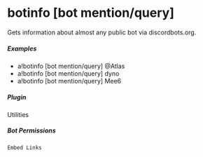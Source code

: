 # botinfo [bot mention/query]

Gets information about almost any public bot via discordbots.org.
			

##### Examples

* a!botinfo [bot mention/query] @Atlas
* a!botinfo [bot mention/query] dyno
* a!botinfo [bot mention/query] Mee6


##### Plugin
Utilities


##### Bot Permissions
`Embed Links`